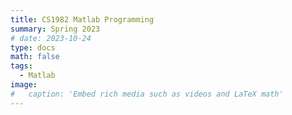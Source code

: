 ```yaml
---
title: CS1982 Matlab Programming
summary: Spring 2023
# date: 2023-10-24
type: docs
math: false
tags:
  - Matlab
image:
#   caption: 'Embed rich media such as videos and LaTeX math'
---
```


<!-- ![Syllabus](syllabus.pdf) -->